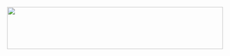 
<img src="http://fckstudentloans.com/assets/img/bg-masthead.jpg" style="width: 100%; height: 100px; object-fit: cover;object-position: 0 45%" />
